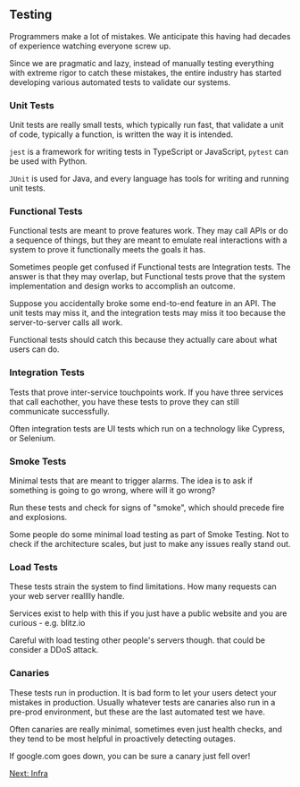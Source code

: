 ## Testing

Programmers make a lot of mistakes. We anticipate this having had decades of experience watching everyone screw up.

Since we are pragmatic and lazy, instead of manually testing everything with extreme rigor to catch these mistakes, the entire industry has started developing various automated tests to validate our systems.

### Unit Tests

Unit tests are really small tests, which typically run fast, that validate a unit of code, typically a function, is written the way it is intended.

`jest` is a framework for writing tests in TypeScript or JavaScript, `pytest` can be used with Python.

`JUnit` is used for Java, and every language has tools for writing and running unit tests.

### Functional Tests

Functional tests are meant to prove features work. They may call APIs or do a sequence of things, but they are meant to emulate real interactions with a system to prove it functionally meets the goals it has.

Sometimes people get confused if Functional tests are Integration tests. The answer is that they may overlap, but Functional tests prove that the system implementation and design works to accomplish an outcome.

Suppose you accidentally broke some end-to-end feature in an API. The unit tests may miss it, and the integration tests may miss it too because the server-to-server calls all work.

Functional tests should catch this because they actually care about what users can do.

### Integration Tests

Tests that prove inter-service touchpoints work. If you have three services that call eachother, you have these tests to prove they can still communicate successfully.

Often integration tests are UI tests which run on a technology like Cypress, or Selenium.

### Smoke Tests

Minimal tests that are meant to trigger alarms. The idea is to ask if something is going to go wrong, where will it go wrong?

Run these tests and check for signs of "smoke", which should precede fire and explosions.

Some people do some minimal load testing as part of Smoke Testing. Not to check if the architecture scales, but just to make any issues really stand out.

### Load Tests

These tests strain the system to find limitations. How many requests can your web server realllly handle.

Services exist to help with this if you just have a public website and you are curious - e.g. blitz.io

Careful with load testing other people's servers though. that could be consider a DDoS attack.

### Canaries

These tests run in production. It is bad form to let your users detect your mistakes in production. Usually whatever tests are canaries also run in a pre-prod environment, but these are the last automated test we have.

Often canaries are really minimal, sometimes even just health checks, and they tend to be most helpful in proactively detecting outages.

If google.com goes down, you can be sure a canary just fell over!

[Next: Infra](12_infrastructure.html)